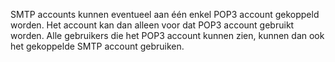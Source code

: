 SMTP accounts kunnen eventueel aan één enkel POP3 account gekoppeld worden. Het account kan dan alleen voor dat POP3 account gebruikt worden. Alle gebruikers die het POP3 account kunnen zien, kunnen dan ook het gekoppelde SMTP account gebruiken.